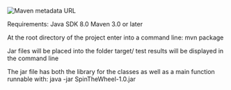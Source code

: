 

![Maven metadata URL](https://img.shields.io/maven-metadata/v/http/central.maven.org/maven2/com/google/code/gson/gson/maven-metadata.xml.svg)


Requirements:
  Java SDK 8.0
  Maven 3.0 or later
  
At the root directory of the project enter into a command line: mvn package

Jar files will be placed into the folder target/
test results will be displayed in the command line

The jar file has both the library for the classes as well as a main function runnable with:
java -jar SpinTheWheel-1.0.jar
